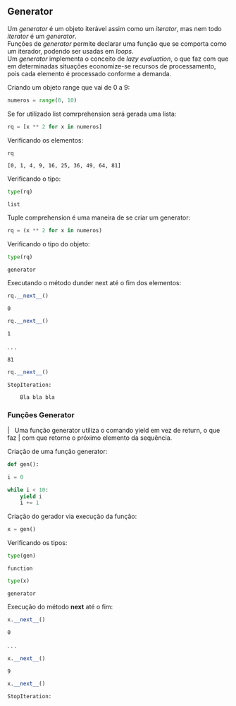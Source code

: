 ## Generator

Um *generator* é um objeto iterável assim como um *iterator*, mas nem todo
*iterator* é um *generator*.  
Funções de *generator* permite declarar uma função que se comporta como um
iterador, podendo ser usadas em *loops*.  
Um *generator* implementa o conceito de *lazy evaluation*, o que faz com que
em determinadas situações economize-se recursos de processamento, pois cada
elemento é processado conforme a demanda.  
   
Criando um objeto range que vai de 0 a 9:

```python
numeros = range(0, 10)
```

Se for utilizado list comrprehension será gerada uma lista:

```python
rq = [x ** 2 for x in numeros]
```

Verificando os elementos:

```python
rq
```

```
[0, 1, 4, 9, 16, 25, 36, 49, 64, 81]
```

Verificando o tipo:

```python
type(rq)
```

```
list
```

Tuple comprehension é uma maneira de se criar um generator:

```python
rq = (x ** 2 for x in numeros)
```

Verificando o tipo do objeto:

```python
type(rq)
```

```
generator
```

Executando o método dunder next até o fim dos elementos:

```python
rq.__next__()
```

```
0
```

```python
rq.__next__()
```

```
1
```

. . .

```
81
```

```python
rq.__next__()
```

```
StopIteration:

    Bla bla bla
```

### Funções Generator

|   Uma função generator utiliza o comando yield em vez de return, o que
  faz
| com que retorne o próximo elemento da sequência.

Criação de uma função generator:

```python
def gen():

i = 0

while i < 10:
    yield i
    i += 1
```

Criação do gerador via execução da função:

```python
x = gen()
```

Verificando os tipos:

```python
type(gen)
```

```
function
```

```python
type(x)
```

```
generator
```

Execução do método __next__ até o fim:

```python
x.__next__()
```

```
0
```

. . .

```python
x.__next__()
```

```
9
```

```python
x.__next__()
```

```
StopIteration:
```
